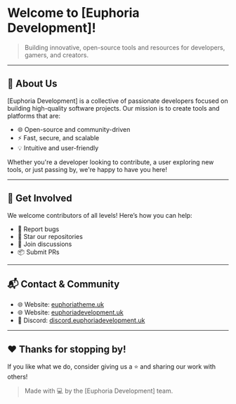 # Welcome to [Euphoria Development]!

> Building innovative, open-source tools and resources for developers, gamers, and creators.

---

## 🚀 About Us

[Euphoria Development] is a collective of passionate developers focused on building high-quality software projects. Our mission is to create tools and platforms that are:
- 🌐 Open-source and community-driven
- ⚡ Fast, secure, and scalable
- 💡 Intuitive and user-friendly

Whether you're a developer looking to contribute, a user exploring new tools, or just passing by, we're happy to have you here!

---

## 🤝 Get Involved

We welcome contributors of all levels! Here’s how you can help:
- 🐛 Report bugs
- 🌟 Star our repositories
- 💬 Join discussions
- 📦 Submit PRs

---

## 📬 Contact & Community

- 🌐 Website: [euphoriatheme.uk](https://euphoriatheme.uk)
- 🌐 Website: [euphoriadevelopment.uk](https://euphoriadevelopment.uk)
- 💬 Discord: [discord.euphoriadevelopment.uk](https://discord.euphoriadevelopment.uk)

---

## ❤️ Thanks for stopping by!

If you like what we do, consider giving us a ⭐ and sharing our work with others!

> Made with 💻 by the [Euphoria Development] team.
